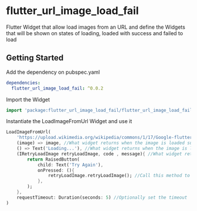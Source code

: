 # flutter_url_image_load_fail

Flutter Widget that allow load images from an URL and define the Widgets that will be shown on states of loading, loaded with success and failed to load

## Getting Started

Add the dependency on pubspec.yaml
```yaml
dependencies:
  flutter_url_image_load_fail: ^0.0.2
```

Import the Widget
```dart
import 'package:flutter_url_image_load_fail/flutter_url_image_load_fail.dart';
```

Instantiate the LoadImageFromUrl Widget and use it
```dart
LoadImageFromUrl(
    'https://upload.wikimedia.org/wikipedia/commons/1/17/Google-flutter-logo.png', //Image URL to load
    (image) => image, //What widget returns when the image is loaded successfully
    () => Text('Loading...'), //What widget returns when the image is loading
    (IRetryLoadImage retryLoadImage, code , message){ //What widget returns when the image failed to load
        return RaisedButton(
            child: Text('Try Again'),
            onPressed: (){
                retryLoadImage.retryLoadImage(); //Call this method to retry load the image when it failed to load
            },
        );
    },
    requestTimeout: Duration(seconds: 5) //Optionally set the timeout
)
```
